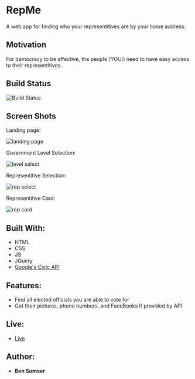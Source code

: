 # RepMe

A web app for finding who your representitives are by your home address.

## Motivation

For democracy to be affective, the people (YOU!) need to have easy access to their representitives.

## Build Status

![Build Status](https://travis-ci.org/thinkful-c11/book-thing.io.svg?branch=master)

## Screen Shots

Landing page:

![landing page](screenshots/landing.png)

Government Level Selection:

![level select](screenshots/level.png)

Representitive Selection:

![rep select](screenshots/rep.png)

Representitive Card:

![rep card](screenshots/rep_card.png)

## Built With:

* HTML
* CSS
* JS
* JQuery
* [Google's Civic API](https://developers.google.com/civic-information/)

## Features:

* Find all elected officials you are able to vote for
* Get their pictures, phone numbers, and FaceBooks if provided by API

## Live:

- [Live](https://omegacoo.github.io/repme/)

## Author:

* **Ben Sumser**
